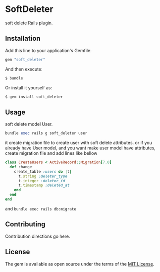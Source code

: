 # SoftDeleter
soft delete Rails plugin.

## Installation
Add this line to your application's Gemfile:

```ruby
gem "soft_deleter"
```

And then execute:
```bash
$ bundle
```

Or install it yourself as:
```ruby
$ gem install soft_deleter
```

## Usage
soft delete model User.
```ruby
bundle exec rails g soft_deleter user
```
it create migration file to create user with soft delete attributes.
or if you already have User model, and you want make user model have attributes,
create migration file and add lines like bellow
```ruby
class CreateUsers < ActiveRecord::Migration[7.0]
  def change
    create_table :users do |t|
      t.string :deleter_type
      t.integer :deleter_id
      t.timestamp :deleted_at
    end
  end
end
```
and `bundle exec rails db:migrate`


## Contributing
Contribution directions go here.

## License
The gem is available as open source under the terms of the [MIT License](https://opensource.org/licenses/MIT).
